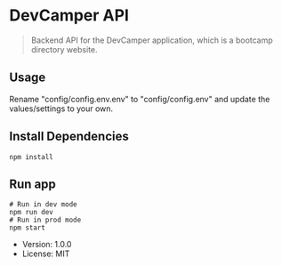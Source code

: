 # DevCamper API

> Backend API for the DevCamper application, which is a bootcamp directory website.

## Usage

Rename "config/config.env.env" to "config/config.env" and update the values/settings to your own.

## Install Dependencies

```
npm install
```

## Run app

```
# Run in dev mode
npm run dev
# Run in prod mode
npm start
```

- Version: 1.0.0
- License: MIT
